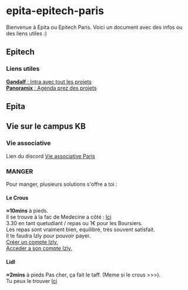 # epita-epitech-paris
Bienvenue à Epita ou Epitech Paris. Voici un document avec des infos ou des liens utiles :)

## Epitech
### Liens utiles
[**Gandalf** : Intra avec tout les projets](https://gandalf.epitech.eu/login/index.php)  
[**Panoramix** : Agenda prez des projets](https://panoramix.epitest.eu/login)

## Epita


## Vie sur le campus KB
### Vie associative
Lien du discord [Vie associative Paris](https://discord.gg/SZuWsKytVe)  
  
### MANGER
Pour manger, plusieurs solutions s'offre a toi :  

#### Le Crous
**≈10mins** à pieds.  
Il se trouve à la fac de Medecine a côté : [Ici](https://maps.app.goo.gl/iK5H8H4jom8jKPUw5?g_st=com.google.maps.preview.copy)  
3.30 en tant quetudiant / repas ou 1€ pour les Boursiers.  
Les repas sont vraiment bien, equilibré, très souvent satisfait.  
Il te faudra Izly pour pouvoir payer.  
[Créer un compte Izly.](https://www.izly.fr)  
[Acceder a son compte Izly.](https://mon-espace.izly.fr)  

#### Lidl
**≈2mins** à pieds
Pas cher, ça fait le taff. (Meme si le crous >>>).  
Tu peux le trouver [Ici](https://maps.app.goo.gl/Yg5hEf5t9aG9AcFr5?g_st=com.google.maps.preview.copy)  
